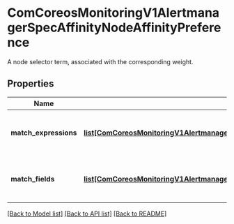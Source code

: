 # ComCoreosMonitoringV1AlertmanagerSpecAffinityNodeAffinityPreference

A node selector term, associated with the corresponding weight.
## Properties
Name | Type | Description | Notes
------------ | ------------- | ------------- | -------------
**match_expressions** | [**list[ComCoreosMonitoringV1AlertmanagerSpecAffinityNodeAffinityPreferenceMatchExpressions]**](ComCoreosMonitoringV1AlertmanagerSpecAffinityNodeAffinityPreferenceMatchExpressions.md) | A list of node selector requirements by node&#39;s labels. | [optional] 
**match_fields** | [**list[ComCoreosMonitoringV1AlertmanagerSpecAffinityNodeAffinityPreferenceMatchExpressions]**](ComCoreosMonitoringV1AlertmanagerSpecAffinityNodeAffinityPreferenceMatchExpressions.md) | A list of node selector requirements by node&#39;s fields. | [optional] 

[[Back to Model list]](../README.md#documentation-for-models) [[Back to API list]](../README.md#documentation-for-api-endpoints) [[Back to README]](../README.md)


